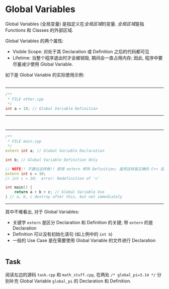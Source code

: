 # Global Variables

Global Variables (全局变量) 是指定义在*全局区域*的变量.
*全局区域*是指 Functions 和 Classes 的外部区域.

Global Variables 的两个属性:
- Visible Scope:
  对处于其 Declaration 或 Definition 之后的代码都可见
- Lifetime:
  当整个程序退出时才会被销毁, 期间会一直占用内存; 因此, 程序中要尽量减少使用 Global Variable.
  
如下是 Global Variable 的实际使用示例:
<br><br>

---
```c++
/** 
 * FILE other.cpp
 */
int a = 10; // Global Variable Definition
```
---

<br>

---
```c++
/**
 * FILE main.cpp
 */
extern int a; // Global Variable Declaration

int b; // Global Variable Definition Only

// NOTE!! 不建议这样做!! 即用 extern 修饰 Definition; 虽然这样是正确的 C++ 语句, 但除了造成歧义外没有任何意义
extern int c = 10;
// int c = 10;  error: Redefinition of 'c'

int main() {
    return a + b + c; // Global Variable Use
} // a, b, c destroy after this, but not immediately
```
---

其中不难看出, 对于 Global Variables:
- 关键字 `extern` 是区分 Declaration 和 Definition 的关键; 带 `extern` 的是 Declaration
- Definition 可以没有初始化语句 (如上例中的 `int b`)
- 一般的 Use Case 是在需要使用 Global Variable 的文件进行 Declaration
<br><br>

## Task

阅读左边的源码 `task.cpp` 和 `math_stuff.cpp`, 在两处 `/* global_pi=3.14 */` 分别补充 Global Variable `global_pi` 的 Declaration 和 Definition.